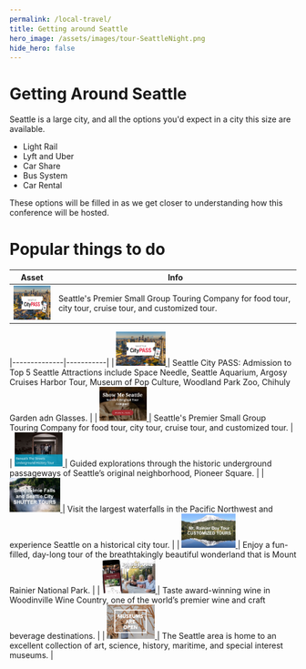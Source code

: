 ```yaml
---
permalink: /local-travel/
title: Getting around Seattle
hero_image: /assets/images/tour-SeattleNight.png
hide_hero: false
---
```


# Getting Around Seattle

Seattle is a large city, and all the options you'd expect in a city this size are available.

- Light Rail
- Lyft and Uber
- Car Share
- Bus System
- Car Rental

These options will be filled in as we get closer to understanding how this conference will be hosted.

# Popular things to do

| Asset         | Info     |
|--------------|-----------|
| <a href="https://www.citypass.com/seattle"><img src="/assets/images/SeattleCityPass.png" style="height: 60px"/> </a>         | Seattle's Premier Small Group Touring Company for food tour, city tour, cruise tour, and customized tour.     |

|--------------|-----------|
| <a href="https://www.citypass.com/seattle"><img src="/assets/images/SeattleCityPass.png" style="height: 60px"/> </a> | Seattle City PASS: Admission to Top 5 Seattle Attractions include Space Needle, Seattle Aquarium, Argosy Cruises Harbor Tour, Museum of Pop Culture, Woodland Park Zoo, Chihuly Garden adn Glasses.  |
| <a href="https://showmeseattle.com"> <img src="/assets/images/Tour-ShowMeSeattle.png" style="height: 60px"/> </a> | Seattle's Premier Small Group Touring Company for food tour, city tour, cruise tour, and customized tour. |
| <a href="https://www.beneath-the-streets.com"> <img src="/assets/images/Tour-BeneathTheStreets.png" style="height: 60px"/> </a> | Guided explorations through the historic underground passageways of Seattle’s original neighborhood, Pioneer Square. |
| <a href="https://www.shuttertours.com/snoqualmie-falls-tour.php"> <img src="/assets/images/Tour-ShutterTours.png" style="height: 60px"/> </a> |  Visit the largest waterfalls in the Pacific Northwest and experience Seattle on a historical city tour. |
| <a href="https://toursofseattle.com/product/mt-rainier-day-tour"> <img src="/assets/images/Tour-CustomizedTours.png" style="height: 60px"/> </a> |  Enjoy a fun-filled, day-long tour of the breathtakingly beautiful wonderland that is Mount Rainier National Park. |
| <a href="https://woodinvillewinecountry.com/"> <img src="/assets/images/Tour-WoodinvilleWine.png" style="height: 60px"/> </a> | Taste award-winning wine in Woodinville Wine Country, one of the world’s premier wine and craft beverage destinations. |
| <a href="https://visitseattle.org/things-to-do/arts-culture/museums/reopening-museums/"> <img src="/assets/images/Tour-Museums.png" style="height: 60px"/> </a> | The Seattle area is home to an excellent collection of art, science, history, maritime, and special interest museums. |

 

